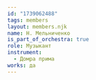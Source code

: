```yaml
---
id: "1739062488"
tags: members
layout: members.njk
name: Н. Мельниченко
is_part_of_orchestra: true
role: Музыкант
instrument:
  - Домра прима
works: да
---
```

